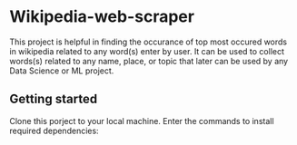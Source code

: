 # Wikipedia-web-scraper

This project is helpful in finding the occurance of top most occured words in wikipedia related to any word(s) enter by user.
It can be used to collect words(s) related to any name, place, or topic that later can be used by any Data Science or ML project.

## Getting started

Clone this porject to your local machine.
Enter the commands to install required dependencies:
```

```
